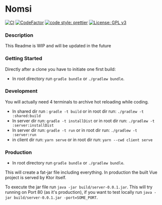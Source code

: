 # Nomsi

[![CI](https://github.com/Tristan2357/Nomsi/actions/workflows/github-action.yml/badge.svg)](https://github.com/Tristan2357/Nomsi/actions/workflows/github-action.yml)
[![CodeFactor](https://www.codefactor.io/repository/github/tristan2357/nomsi/badge/main)](https://www.codefactor.io/repository/github/tristan2357/nomsi/overview/main) 
[![code style: prettier](https://img.shields.io/badge/code_style-prettier-ff69b4.svg?style=flat-square)](https://github.com/prettier/prettier)
[![License: GPL v3](https://img.shields.io/badge/License-GPLv3-blue.svg)](https://www.gnu.org/licenses/gpl-3.0)

### Description
This Readme is WIP and will be updated in the future


### Getting Started
Directly after a clone you have to initiate one first build:
- In root directory run `gradle bundle` or `./gradlew bundle`.

### Development

You will actually need 4 terminals to archive hot reloading while coding.

- In shared dir run : `gradle -t build` or in root dir run: `./gradlew -t :shared:build` 
- In server dir run: `gradle -t installDist` or in root dir run: `./gradlew -t :server:installDist` 
- In server dir run: `gradle -t run` or in root dir run: `./gradlew -t :server:run` 
- in client dir run: `yarn serve` or in root dir run: `yarn --cwd client serve` 

### Production
-  In root directory run `gradle bundle` or `./gradlew bundle`.

This will create a fat-jar file including everything. In production the built Vue project is served by Ktor itself. 

To execute the jar file run `java -jar build/server-0.0.1.jar`. This will try running on Port 80 (as it's production),
  if you want to test locally run `java -jar build/server-0.0.1.jar -port=SOME_PORT`. 
